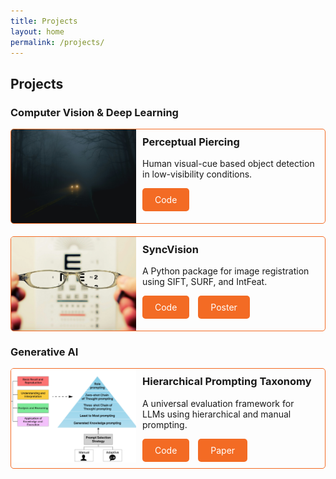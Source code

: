 ```yaml
---
title: Projects
layout: home
permalink: /projects/
---
```


## Projects

### Computer Vision & Deep Learning

<div class="project-preview">
  <img src="/assets/chmyphotography-qI5XixBb6TU-unsplash.jpg" alt="Perceptual Piercing">
  <div class="project-info">
    <h3>Perceptual Piercing</h3>
    <p>Human visual-cue based object detection in low-visibility conditions.</p>
    <a href="https://github.com/ashu1069/Perceptual-Piercing" target="_blank" class="btn">Code</a>
    <!-- <a href="https://arxiv.org/abs/yourpaperid" target="_blank" class="btn">Paper</a> -->
  </div>
</div>

<div class="project-preview">
  <img src="/assets/david-travis-aVvZJC0ynBQ-unsplash.jpg" alt="Syncvision">
  <div class="project-info">
    <h3>SyncVision</h3>
    <p>A Python package for image registration using SIFT, SURF, and IntFeat.</p>
    <a href="https://github.com/ashu1069/MoonMetaSync" target="_blank" class="btn">Code</a>
    <a href="https://docs.google.com/presentation/d/1OlsNJfy8PLWCZIQMYMC-R4MskUJVrBvqDsS9An4IHDA/edit?usp=sharing" target="_blank" class="btn">Poster</a>
  </div>
</div>

### Generative AI

<div class="project-preview">
  <img src="/assets/framework (3)_page-0001.jpg" alt="Hierarchical Prompting Taxonomy">
  <div class="project-info">
    <h3>Hierarchical Prompting Taxonomy</h3>
    <p>A universal evaluation framework for LLMs using hierarchical and manual prompting.</p>
    <a href="https://github.com/devichand579/HPT" target="_blank" class="btn">Code</a>
    <a href="https://arxiv.org/pdf/2406.12644" target="_blank" class="btn">Paper</a>
  </div>
</div>

<!-- <div class="project-preview">
  <img src="/assets/indicmmlu_pro.png" alt="IndicMMLU-Pro">
  <div class="project-info">
    <h3>IndicMMLU-Pro</h3>
    <p>A comprehensive benchmarking dataset across Indic languages.</p>
    <a href="https://github.com/yourusername/indicmmlu-pro" target="_blank" class="btn">Code</a>
    <a href="https://arxiv.org/abs/yourpaperid" target="_blank" class="btn">Paper</a>
  </div>
</div> -->

<!-- <div class="project-preview">
  <img src="/assets/vaccine_prioritization.png" alt="Vaccine Prioritization">
  <div class="project-info">
    <h3>A Data Fusion Pipeline for Vaccine Prioritization</h3>
    <p>An optimization framework to evaluate global immunization funding proposals using epidemiological and country’s characterization via direct and indirect indicators.</p>
    <a href="https://github.com/yourusername/vaccine-prioritization" target="_blank" class="btn">Code</a>
    <a href="https://arxiv.org/abs/yourpaperid" target="_blank" class="btn">Paper</a>
  </div>
</div> -->

<style>
.project-preview {
  display: flex;
  margin-bottom: 20px;
  border: 1px solid #F36B24;
  border-radius: 5px;
  overflow: hidden;
}
.project-preview img {
  width: 200px;
  height: 150px;
  object-fit: cover;
}
.project-info {
  padding: 10px;
}
.project-info h3 {
  margin-top: 0;
}
.btn {
  display: inline-block;
  padding: 10px 20px;
  background-color: #F36B24;
  color: white;
  text-decoration: none;
  border-radius: 5px;
  transition: background-color 0.3s ease;
  margin-right: 10px;
}
.btn:hover {
  background-color: #F36B24;
}
</style>

